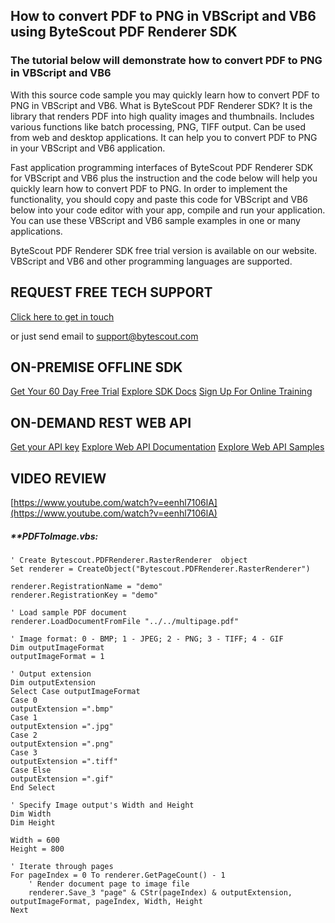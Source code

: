 ## How to convert PDF to PNG in VBScript and VB6 using ByteScout PDF Renderer SDK

### The tutorial below will demonstrate how to convert PDF to PNG in VBScript and VB6

With this source code sample you may quickly learn how to convert PDF to PNG in VBScript and VB6. What is ByteScout PDF Renderer SDK? It is the library that renders PDF into high quality images and thumbnails. Includes various functions like batch processing, PNG, TIFF output. Can be used from web and desktop applications. It can help you to convert PDF to PNG in your VBScript and VB6 application.

Fast application programming interfaces of ByteScout PDF Renderer SDK for VBScript and VB6 plus the instruction and the code below will help you quickly learn how to convert PDF to PNG. In order to implement the functionality, you should copy and paste this code for VBScript and VB6 below into your code editor with your app, compile and run your application. You can use these VBScript and VB6 sample examples in one or many applications.

ByteScout PDF Renderer SDK free trial version is available on our website. VBScript and VB6 and other programming languages are supported.

## REQUEST FREE TECH SUPPORT

[Click here to get in touch](https://bytescout.zendesk.com/hc/en-us/requests/new?subject=ByteScout%20PDF%20Renderer%20SDK%20Question)

or just send email to [support@bytescout.com](mailto:support@bytescout.com?subject=ByteScout%20PDF%20Renderer%20SDK%20Question) 

## ON-PREMISE OFFLINE SDK 

[Get Your 60 Day Free Trial](https://bytescout.com/download/web-installer?utm_source=github-readme)
[Explore SDK Docs](https://bytescout.com/documentation/index.html?utm_source=github-readme)
[Sign Up For Online Training](https://academy.bytescout.com/)


## ON-DEMAND REST WEB API

[Get your API key](https://pdf.co/documentation/api?utm_source=github-readme)
[Explore Web API Documentation](https://pdf.co/documentation/api?utm_source=github-readme)
[Explore Web API Samples](https://github.com/bytescout/ByteScout-SDK-SourceCode/tree/master/PDF.co%20Web%20API)

## VIDEO REVIEW

[https://www.youtube.com/watch?v=eenhl7106lA](https://www.youtube.com/watch?v=eenhl7106lA)




<!-- code block begin -->

##### ****PDFToImage.vbs:**
    
```
' Create Bytescout.PDFRenderer.RasterRenderer  object
Set renderer = CreateObject("Bytescout.PDFRenderer.RasterRenderer")

renderer.RegistrationName = "demo"
renderer.RegistrationKey = "demo"

' Load sample PDF document
renderer.LoadDocumentFromFile "../../multipage.pdf"

' Image format: 0 - BMP; 1 - JPEG; 2 - PNG; 3 - TIFF; 4 - GIF
Dim outputImageFormat
outputImageFormat = 1

' Output extension
Dim outputExtension
Select Case outputImageFormat
Case 0
outputExtension =".bmp"
Case 1
outputExtension =".jpg"
Case 2
outputExtension =".png"
Case 3
outputExtension =".tiff"
Case Else
outputExtension =".gif"
End Select

' Specify Image output's Width and Height
Dim Width
Dim Height

Width = 600
Height = 800

' Iterate through pages
For pageIndex = 0 To renderer.GetPageCount() - 1
	' Render document page to image file
	renderer.Save_3 "page" & CStr(pageIndex) & outputExtension, outputImageFormat, pageIndex, Width, Height
Next



```

<!-- code block end -->